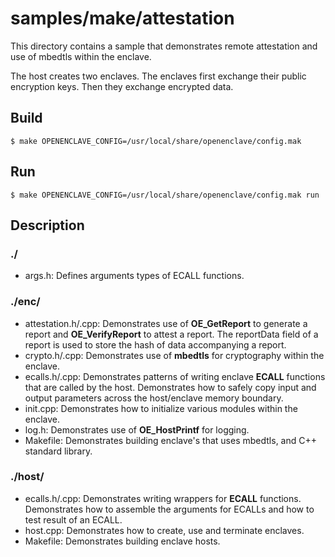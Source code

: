 samples/make/attestation
============

This directory contains a sample that demonstrates remote attestation and use of mbedtls within the enclave.

The host creates two enclaves. The enclaves first exchange their public encryption keys. Then they exchange encrypted data.

## Build
```
$ make OPENENCLAVE_CONFIG=/usr/local/share/openenclave/config.mak     
```

## Run
```
$ make OPENENCLAVE_CONFIG=/usr/local/share/openenclave/config.mak run
```

## Description

### ./
* args.h: Defines arguments types of ECALL functions.

### ./enc/
* attestation.h/.cpp: Demonstrates use of **OE_GetReport** to generate a report and **OE_VerifyReport** to attest a report. The reportData field of a report is used to store the hash of data accompanying a report.
* crypto.h/.cpp: Demonstrates use of **mbedtls** for cryptography within the enclave.
* ecalls.h/.cpp: Demonstrates patterns of writing enclave **ECALL** functions that are called by the host. Demonstrates how to safely copy input and output parameters across the host/enclave memory boundary.
* init.cpp: Demonstrates how to initialize various modules within the enclave.
* log.h: Demonstrates use of **OE_HostPrintf** for logging.
* Makefile: Demonstrates building enclave's that uses mbedtls, and C++ standard library.

### ./host/
* ecalls.h/.cpp: Demonstrates writing wrappers for **ECALL** functions. Demonstrates how to assemble the arguments for ECALLs and how to test result of an ECALL.
* host.cpp: Demonstrates how to create, use and terminate enclaves.
* Makefile: Demonstrates building enclave hosts.
